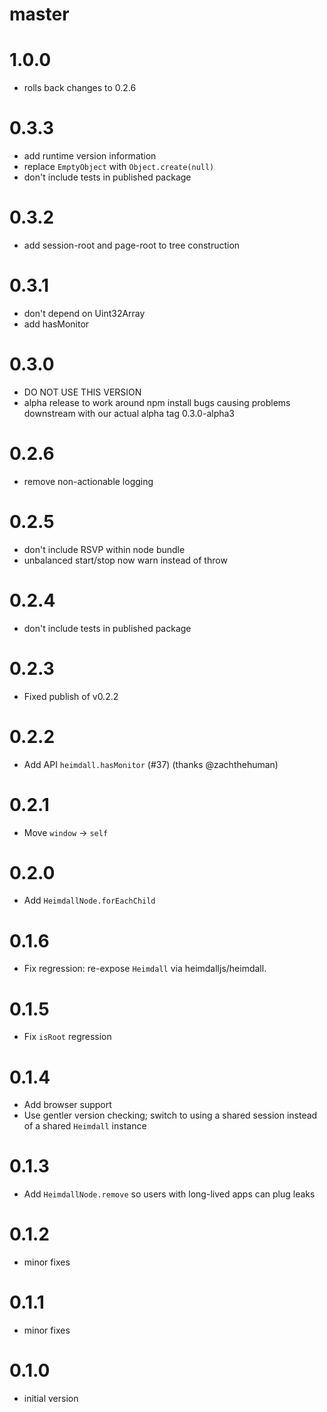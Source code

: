 # master

# 1.0.0

- rolls back changes to 0.2.6

# 0.3.3

- add runtime version information
- replace `EmptyObject` with `Object.create(null)`
- don't include tests in published package

# 0.3.2

- add session-root and page-root to tree construction

# 0.3.1

- don't depend on Uint32Array
- add hasMonitor

# 0.3.0

- DO NOT USE THIS VERSION
- alpha release to work around npm install bugs causing problems downstream with
  our actual alpha tag 0.3.0-alpha3

# 0.2.6

- remove non-actionable logging

# 0.2.5

- don't include RSVP within node bundle
- unbalanced start/stop now warn instead of throw

# 0.2.4

- don't include tests in published package

# 0.2.3

- Fixed publish of v0.2.2

# 0.2.2

- Add API `heimdall.hasMonitor` (#37) (thanks @zachthehuman)

# 0.2.1

- Move `window` -> `self`

# 0.2.0

- Add `HeimdallNode.forEachChild`

# 0.1.6

- Fix regression: re-expose `Heimdall` via heimdalljs/heimdall.

# 0.1.5

- Fix `isRoot` regression

# 0.1.4

- Add browser support
- Use gentler version checking; switch to using a shared session instead of a
  shared `Heimdall` instance

# 0.1.3

- Add `HeimdallNode.remove` so users with long-lived apps can plug leaks

# 0.1.2

- minor fixes

# 0.1.1

- minor fixes

# 0.1.0

- initial version
